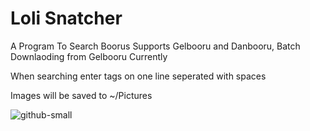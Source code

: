# Loli Snatcher
A Program To Search Boorus
Supports Gelbooru and Danbooru, Batch Downlaoding from Gelbooru Currently

When searching enter tags on one line seperated with spaces

Images will be saved to ~/Pictures

![github-small](https://i.imgur.com/s0gX1N0.png)
